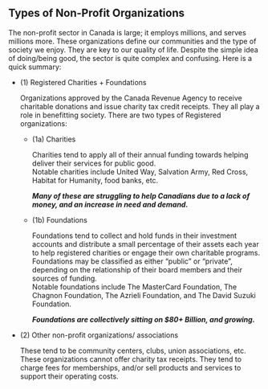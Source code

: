 ## Types of Non-Profit Organizations

The non-profit sector in Canada is large; it employs millions, and serves millions more. These organizations define our communities and the type of society we enjoy. They are key to our quality of life. Despite the simple idea of doing/being good, the sector is quite complex and confusing. Here is a quick summary:

* (1)  Registered Charities + Foundations 
    
    Organizations approved by the Canada Revenue Agency to receive charitable donations and issue charity tax credit receipts. They all play a role in benefitting society. There are two types of Registered organizations:
    * (1a) Charities

        Charities tend to apply all of their annual funding towards helping deliver their services for public good.<br>
        Notable charities include United Way, Salvation Army, Red Cross, Habitat for Humanity, food banks, etc.

        <em>**Many of these are struggling to help Canadians due to a lack of money, and an increase in need and demand.**</em>

    * (1b)  Foundations

        Foundations tend to collect and hold funds in their investment accounts and distribute a small percentage of their assets each year to help registered charities or engage their own charitable programs. Foundations may be classified as either “public” or “private”, depending on the relationship of their board members and their sources of funding.<br>
        Notable foundations include The MasterCard Foundation, The Chagnon Foundation, The Azrieli Foundation, and The David Suzuki Foundation.
        
        <em>**Foundations are collectively sitting on $80+ Billion, and growing.**</em> 

* (2) Other non-profit organizations/ associations 

    These tend to be community centers, clubs, union associations, etc. These organizations cannot offer charity tax receipts. They tend to charge fees for memberships, and/or sell products and services to support their operating costs.